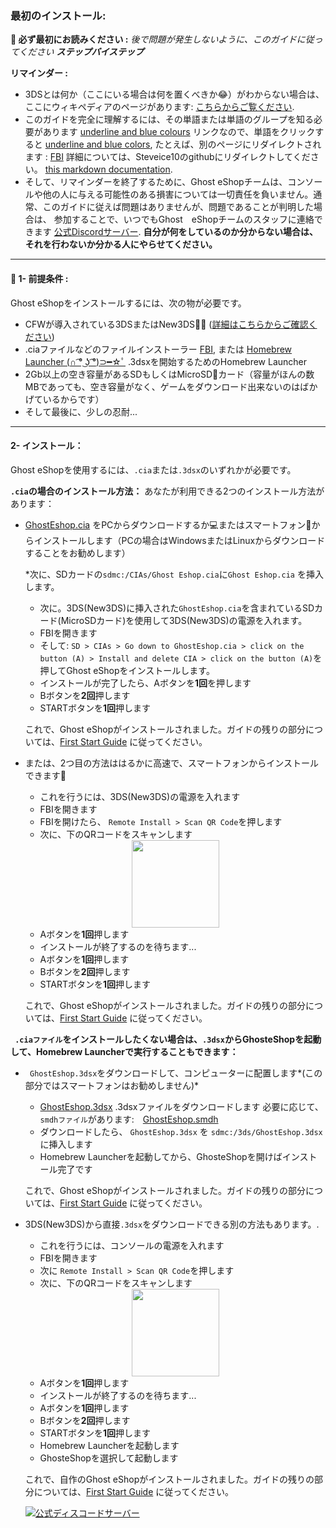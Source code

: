 ### __最初のインストール:__


**📙 必ず最初にお読みください :**
*後で問題が発生しないように、このガイドに従ってください **ステップバイステップ***

**リマインダー :**
* 3DSとは何か（ここにいる場合は何を置くべきか😂）がわからない場合は、ここにウィキペディアのページがあります: [こちらからご覧ください](https://ja.m.wikipedia.org/wiki/%E3%83%8B%E3%83%B3%E3%83%86%E3%83%B3%E3%83%89%E3%83%BC3DS).
* このガイドを完全に理解するには、その単語または単語のグループを知る必要があります [underline and blue colours]() リンクなので、単語をクリックすると [underline and blue colors](), たとえば、別のページにリダイレクトされます : [FBI](https://github.com/Steveice10/FBI) 詳細については、Steveice10のgithubにリダイレクトしてください。 [this markdown documentation](https://cours-web.ch/divers/markdown/).
* そして、リマインダーを終了するために、Ghost eShopチームは、コンソールや他の人に与える可能性のある損害については一切責任を負いません。通常、このガイドに従えば問題はありませんが、問題であることが判明した場合は、 参加することで、いつでもGhost　eShopチームのスタッフに連絡できます [公式Discordサーバー](https://discord.gg/ENFGnYrKMf).
**自分が何をしているのか分からない場合は、それを行わないか分かる人にやらせてください。**

___
#### 🏁 1- 前提条件 :
Ghost eShopをインストールするには、次の物が必要です。

* CFWが導入されている3DSまたはNew3DS🏴‍☠️  ([詳細はこちらからご確認ください](https://3ds.hacks.guide/ja_JP/))
* .ciaファイルなどのファイルインストーラー [FBI](https://github.com/Steveice10/FBI), または [Homebrew Launcher (∩ ͡° ͜ʖ ͡°)⊃━☆ﾟ](https://github.com/fincs/new-hbmenu) .3dsxを開始するためのHomebrew Launcher
* 2Gb以上の空き容量があるSDもしくはMicroSD💾カード（容量がほんの数MBであっても、空き容量がなく、ゲームをダウンロード出来ないのはばかげているからです）
* そして最後に、少しの忍耐...

___
#### 2- インストール：

Ghost eShopを使用するには、```.cia```または```.3dsx```のいずれかが必要です。

**```.cia```の場合のインストール方法：**
あなたが利用できる2つのインストール方法があります：
* [GhostEshop.cia](https://cdn.ghosteshop.com/Homebrew/GhostEshop.cia)
をPCからダウンロードするか💻またはスマートフォン📱からインストールします（PCの場合はWindowsまたはLinuxからダウンロードすることをお勧めします）

    *次に、SDカードの```sdmc:/CIAs/Ghost Eshop.cia```に```Ghost Eshop.cia``` を挿入します。
    * 次に。3DS(New3DS)に挿入された```GhostEshop.cia```を含まれているSDカード(MicroSDカード)を使用して3DS(New3DS)の電源を入れます。
    * FBIを開きます
    * そして: ```SD > CIAs > Go down to GhostEshop.cia > click on the button (A) > Install and delete CIA > click on the button (A)```を押してGhost eShopをインストールします。
    * インストールが完了したら、Aボタンを**1回**を押します
    * Bボタンを**2回**押します
    * STARTボタンを**1回**押します
    
    これで、Ghost eShopがインストールされました。ガイドの残りの部分については、[First Start Guide](./start_guide-fr.md) に従ってください。

* または、2つ目の方法ははるかに高速で、スマートフォンからインストールできます📱

    * これを行うには、3DS(New3DS)の電源を入れます
    * FBIを開きます
    * FBIを開けたら、 ```Remote Install > Scan QR Code```を押します
    * 次に、下のQRコードをスキャンします 
    <div align="center"><img src="https://cdn.ghosteshop.com/Homebrew/GhostEshop%20%28.cia%29.png" height="140px"></div>
    
    * Aボタンを**1回**押します
    * インストールが終了するのを待ちます...
    * Aボタンを**1回**押します
    * Bボタンを**2回**押します
    * STARTボタンを**1回**押します

    これで、Ghost eShopがインストールされました。ガイドの残りの部分については、[First Start Guide](./start_guide-fr.md) に従ってください。

**``` .ciaファイル```をインストールしたくない場合は、```.3dsx```からGhosteShopを起動して、Homebrew Launcherで実行することもできます：**
*  ``` GhostEshop.3dsx```をダウンロードして、コンピューターに配置します*(この部分ではスマートフォンはお勧めしません)*
   *  [GhostEshop.3dsx](https://cdn.ghosteshop.com/Homebrew/GhostEshop.3dsx)
   .3dsxファイルをダウンロードします 必要に応じて、```smdhファイル```があります:　[GhostEshop.smdh](https://cdn.ghosteshop.com/Homebrew/GhostEshop.smdh)
    * ダウンロードしたら、 ```GhostEshop.3dsx``` を ```sdmc:/3ds/GhostEshop.3dsx```に挿入します
    * Homebrew Launcherを起動してから、GhosteShopを開けばインストール完了です
    
    これで、Ghost eShopがインストールされました。ガイドの残りの部分については、[First Start Guide](./start_guide-fr.md) に従ってください。

* 3DS(New3DS)から直接```.3dsx```をダウンロードできる別の方法もあります。.
    * これを行うには、コンソールの電源を入れます
    * FBIを開きます
    * 次に ```Remote Install > Scan QR Code```を押します
    * 次に、下のQRコードをスキャンします
    <div align="center"><img src="https://cdn.ghosteshop.com/Homebrew/GhostEshop%20%28.3dsx%29.png" height="140px"></div>

    * Aボタンを**1回**押します
    * インストールが終了するのを待ちます...
    * Aボタンを**1回**押します
    * Bボタンを**2回**押します
    * STARTボタンを**1回**押します
    * Homebrew Launcherを起動します
    * GhosteShopを選択して起動します

    これで、自作のGhost eShopがインストールされました。ガイドの残りの部分については、[First Start Guide](./start_guide-fr.md) に従ってください。
    
    [![公式ディスコードサーバー](https://discordapp.com/api/guilds/633965704424718336/widget.png?style=banner3&time)](https://discord.gg/9Rqvh9F)
